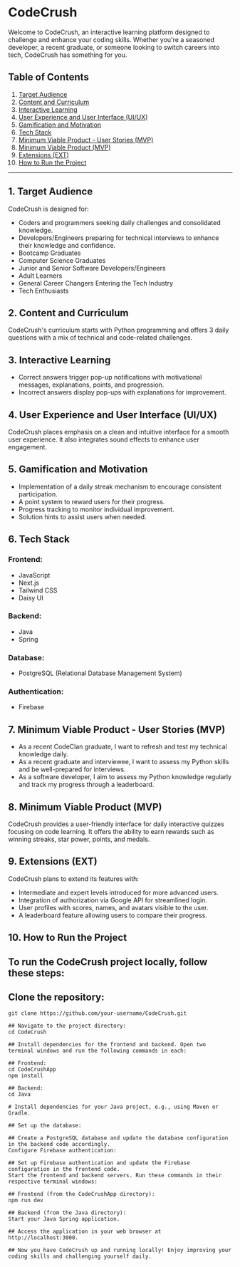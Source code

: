 # CodeCrush

Welcome to CodeCrush, an interactive learning platform designed to challenge and enhance your coding skills. Whether you're a seasoned developer, a recent graduate, or someone looking to switch careers into tech, CodeCrush has something for you.

## Table of Contents
1. [Target Audience](#1-target-audience)
2. [Content and Curriculum](#2-content-and-curriculum)
3. [Interactive Learning](#3-interactive-learning)
4. [User Experience and User Interface (UI/UX)](#4-user-experience-and-user-interface-uiux)
5. [Gamification and Motivation](#5-gamification-and-motivation)
6. [Tech Stack](#6-tech-stack)
7. [Minimum Viable Product - User Stories (MVP)](#7-minimum-viable-product-user-stories-mvp)
8. [Minimum Viable Product (MVP)](#8-minimum-viable-product-mvp)
9. [Extensions (EXT)](#9-extensions-ext)
10. [How to Run the Project](#10-how-to-run-the-project)

---

## 1. Target Audience

CodeCrush is designed for:

* Coders and programmers seeking daily challenges and consolidated knowledge.
* Developers/Engineers preparing for technical interviews to enhance their knowledge and confidence.
* Bootcamp Graduates
* Computer Science Graduates
* Junior and Senior Software Developers/Engineers
* Adult Learners
* General Career Changers Entering the Tech Industry
* Tech Enthusiasts

## 2. Content and Curriculum

CodeCrush's curriculum starts with Python programming and offers 3 daily questions with a mix of technical and code-related challenges.

## 3. Interactive Learning

* Correct answers trigger pop-up notifications with motivational messages, explanations, points, and progression.
* Incorrect answers display pop-ups with explanations for improvement.

## 4. User Experience and User Interface (UI/UX)

CodeCrush places emphasis on a clean and intuitive interface for a smooth user experience. It also integrates sound effects to enhance user engagement.

## 5. Gamification and Motivation

* Implementation of a daily streak mechanism to encourage consistent participation.
* A point system to reward users for their progress.
* Progress tracking to monitor individual improvement.
* Solution hints to assist users when needed.

## 6. Tech Stack

### Frontend:
* JavaScript
* Next.js
* Tailwind CSS
* Daisy UI

### Backend:
* Java
* Spring

### Database:
* PostgreSQL (Relational Database Management System)

### Authentication:
* Firebase

## 7. Minimum Viable Product - User Stories (MVP)

* As a recent CodeClan graduate, I want to refresh and test my technical knowledge daily.
* As a recent graduate and interviewee, I want to assess my Python skills and be well-prepared for interviews.
* As a software developer, I aim to assess my Python knowledge regularly and track my progress through a leaderboard.

## 8. Minimum Viable Product (MVP)

CodeCrush provides a user-friendly interface for daily interactive quizzes focusing on code learning. It offers the ability to earn rewards such as winning streaks, star power, points, and medals.

## 9. Extensions (EXT)

CodeCrush plans to extend its features with:

* Intermediate and expert levels introduced for more advanced users.
* Integration of authorization via Google API for streamlined login.
* User profiles with scores, names, and avatars visible to the user.
* A leaderboard feature allowing users to compare their progress.

## 10. How to Run the Project


## To run the CodeCrush project locally, follow these steps:

## Clone the repository:
   ```shell
   git clone https://github.com/your-username/CodeCrush.git

## Navigate to the project directory:
cd CodeCrush

## Install dependencies for the frontend and backend. Open two terminal windows and run the following commands in each:

## Frontend:
cd CodeCrushApp
npm install

## Backend:
cd Java

# Install dependencies for your Java project, e.g., using Maven or Gradle.

## Set up the database:

## Create a PostgreSQL database and update the database configuration in the backend code accordingly.
Configure Firebase authentication:

## Set up Firebase authentication and update the Firebase configuration in the frontend code.
Start the frontend and backend servers. Run these commands in their respective terminal windows:

## Frontend (from the CodeCrushApp directory):
npm run dev

## Backend (from the Java directory):
Start your Java Spring application.

## Access the application in your web browser at http://localhost:3000.

## Now you have CodeCrush up and running locally! Enjoy improving your coding skills and challenging yourself daily.






